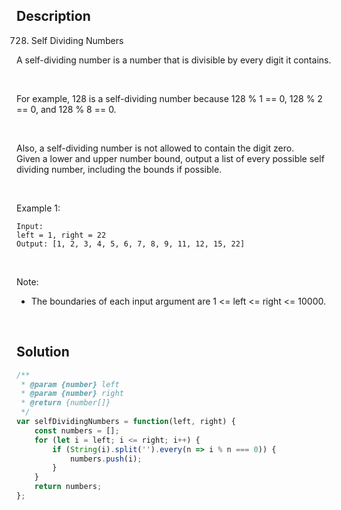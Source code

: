 ## Description
728. Self Dividing Numbers

A self-dividing number is a number that is divisible by every digit it contains. <br>

<br>

For example, 128 is a self-dividing number because 128 % 1 == 0, 128 % 2 == 0, and 128 % 8 == 0. <br>

<br>

Also, a self-dividing number is not allowed to contain the digit zero. <br>
Given a lower and upper number bound, output a list of every possible self dividing number, including the bounds if possible. <br>

<br>

Example 1: <br>

~~~
Input: 
left = 1, right = 22
Output: [1, 2, 3, 4, 5, 6, 7, 8, 9, 11, 12, 15, 22]
~~~

<br>

Note: <br>

- The boundaries of each input argument are 1 <= left <= right <= 10000.

<br>

## Solution

```javascript
/**
 * @param {number} left
 * @param {number} right
 * @return {number[]}
 */
var selfDividingNumbers = function(left, right) {
    const numbers = [];
    for (let i = left; i <= right; i++) {
        if (String(i).split('').every(n => i % n === 0)) {
            numbers.push(i);
        }
    }
    return numbers;
};
```